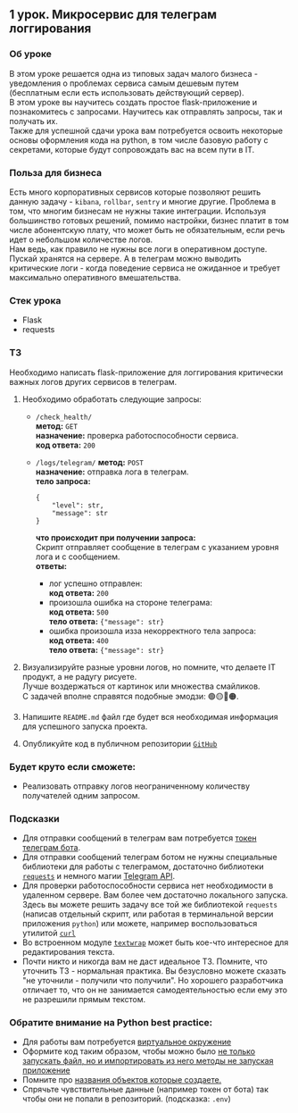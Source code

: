 ## 1 урок. Микросервис для телеграм логгирования

### Об уроке
В этом уроке решается одна из типовых задач малого бизнеса - уведомления о проблемах сервиса самым дешевым путем (бесплатным если есть использовать действующий сервер).  
В этом уроке вы научитесь создать простое flask-приложение и познакомитесь с запросами. Научитесь как отправлять запросы, так и получать их.  
Также для успешной сдачи урока вам потребуется освоить некоторые основы оформления кода на python, в том числе базовую работу с секретами, которые будут сопровождать вас на всем пути в IT.
### Польза для бизнеса
Есть много корпоративных сервисов которые позволяют решить данную задачу - `kibana`, `rollbar`, `sentry` и многие другие. Проблема в том, что многим бизнесам не нужны такие интеграции. Используя большинство готовых решений, помимо настройки, бизнес платит в том числе абонентскую плату, что может быть не обязательным, если речь идет о небольшом количестве логов.  
Нам ведь, как правило не нужны все логи в оперативном доступе. Пускай хранятся на сервере. А в телеграм можно выводить критические логи - когда поведение сервиса не ожиданное и требует максимально оперативного вмешательства.
### Стек урока
- Flask
- requests

### ТЗ
Необходимо написать flask-приложение для логгирования критически важных логов других сервисов в телеграм.  
1.  Необходимо обработать следующие запросы:  

    -  `/check_health/`  
        <b>метод:</b> `GET`  
        <b>назначение:</b> проверка работоспособности сервиса.  
        <b>код ответа:</b> `200`

    -  `/logs/telegram/`
        <b>метод:</b> `POST`  
        <b>назначение:</b> отправка лога в телеграм.  
        <b>тело запроса:</b>
        ```
        {
            "level": str,
            "message": str
        }
        ```
        <b>что происходит при получении запроса:</b>  
        Скрипт отправляет сообщение в телеграм с указанием уровня лога и с сообщением.  
        <b>ответы:</b>  
        -   лог успешно отправлен:  
            <b>код ответа:</b> `200`
        -   произошла ошибка на стороне телеграма:  
            <b>код ответа:</b> `500`  
            <b>тело ответа:</b> `{"message": str}`
        -   ошибка произошла изза некорректного тела запроса:  
            <b>код ответа:</b> `400`  
            <b>тело ответа:</b> `{"message": str}`

2.  Визуализируйте разные уровни логов, но помните, что делаете IT продукт, а не радугу рисуете.  
    Лучше воздержаться от картинок или множества смайликов.  
    С задачей вполне справятся подобные эмодзи: 🟢🟡🔴🟠.

3.  Напишите `README.md` файл где будет вся необходимая информация для успешного запуска проекта.

4.  Опубликуйте код в публичном репозитории [`GitHub`](https://github.com/)

### Будет круто если сможете:
- Реализовать отправку логов неограниченному количеству получателей одним запросом.

### Подсказки
- Для отправки сообщений в телеграм вам потребуется [токен телеграм бота](https://core.telegram.org/bots/tutorial).
- Для отправки сообщений телеграм ботом не нужны специальные библиотеки для работы с телеграмом, достаточно библиотеки [`requests`](https://pypi.org/project/requests/) и немного магии [Telegram API](https://core.telegram.org/bots/api#making-requests).
- Для проверки работоспособности сервиса нет необходимости в удаленном сервере. Вам более чем достаточно локального запуска. Здесь вы можете решить задачу все той же библиотекой `requests` (написав отдельный скрипт, или работая в терминальной версии приложения `python`) или можете, например воспользоваться утилитой [`curl`](https://curl.se/docs/)  
- Во встроенном модуле [`textwrap`](https://docs.python.org/3/library/textwrap.html) может быть кое-что интересное для редактирования текста.
- Почти никто и никогда вам не даст идеальное ТЗ. Помните, что уточнить ТЗ - нормальная практика. Вы безусловно можете сказать "не уточнили - получили что получили". Но хорошего разработчика отличает то, что он не занимается самодеятельностью если ему это не разрешили прямым текстом.

### Обратите внимание на Python best practice:
-   Для работы вам потребуется [виртуальное окружение](https://peps.python.org/pep-0405/)
-   Оформите код таким образом, чтобы можно было [не только запускать файл, но и импортировать из него методы не запуская приложение](https://peps.python.org/pep-3122/)
-   Помните про [названия объектов которые создаете.](remember.md#нейминг)
-   Спрячьте чувствительные данные (например токен от бота) так чтобы они не попали в репозиторий. (подсказка: `.env`)
